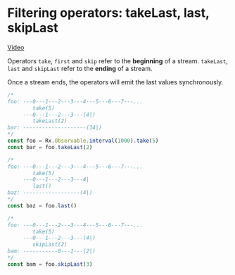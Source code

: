 # Filtering operators: takeLast, last, skipLast
[Video](https://egghead.io/lessons/rxjs-filtering-operators-takelast-last)

Operators ``take``, ``first`` and ``skip`` refer to the **beginning** of a stream. ``takeLast``, ``last`` and ``skipLast`` refer to the **ending** of a stream.

Once a stream ends, the operators will emit the last values synchronously.  

```js
/*
foo: ---0---1---2---3---4---5---6---7---...
        take(5)
     ---0---1---2---3---(4|)
        takeLast(2)
bar: --------------------(34|)
*/
const foo = Rx.Observable.interval(1000).take(5)
const bar = foo.takeLast(2)

/*
foo: ---0---1---2---3---4---5---6---7---...
        take(5)
     ---0---1---2---3---4|    
        last()
baz: ------------------(4|)
*/
const baz = foo.last()

/*
foo: ---0---1---2---3---4---5---6---7---...
        take(5)
     ---0---1---2---3---(4|)  
        skipLast(2)
bam: -----------0---1---(2|)
*/
const bam = foo.skipLast(3)
```
